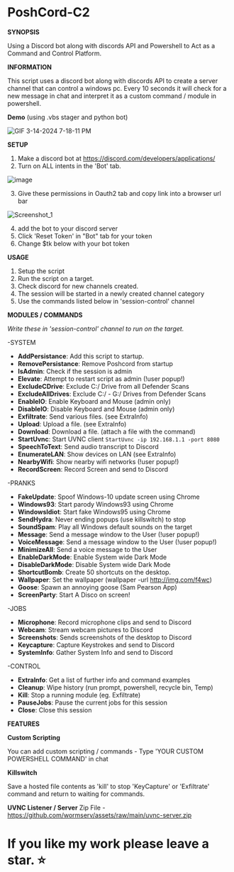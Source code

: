# PoshCord-C2

**SYNOPSIS**

Using a Discord bot along with discords API and Powershell to Act as a Command and Control Platform.

**INFORMATION**

This script uses a discord bot along with discords API to create a server channel that can control a windows pc.
Every 10 seconds it will check for a new message in chat and interpret it as a custom command / module in powershell.

**Demo** (using .vbs stager and python bot)

![GIF 3-14-2024 7-18-11 PM](https://github.com/beigeworm/PoshCord-C2/assets/93350544/d1805cf3-f850-45c1-b4d2-c342cc17ecdb)

**SETUP**
1. Make a discord bot at https://discord.com/developers/applications/
2. Turn on ALL intents in the 'Bot' tab.

![image](https://github.com/beigeworm/PoshCord-C2/assets/93350544/f4b381b1-9217-4469-90de-e913681aecd6)

3. Give these permissions in Oauth2 tab and copy link into a browser url bar

![Screenshot_1](https://github.com/beigeworm/PoshCord-C2/assets/93350544/1c944403-b4b0-4730-bc53-c958f4082ef9)

4. add the bot to your discord server
5. Click 'Reset Token' in "Bot" tab for your token
6. Change $tk below with your bot token

**USAGE**
1. Setup the script
2. Run the script on a target.
3. Check discord for new channels created.
5. The session will be started in a newly created channel category 
6. Use the commands listed below in 'session-control' channel

**MODULES / COMMANDS**

*Write these in 'session-control' channel to run on the target.*

-SYSTEM
- **AddPersistance**: Add this script to startup.
- **RemovePersistance**: Remove Poshcord from startup
- **IsAdmin**: Check if the session is admin
- **Elevate**: Attempt to restart script as admin (!user popup!)
- **ExcludeCDrive**: Exclude C:/ Drive from all Defender Scans
- **ExcludeAllDrives**: Exclude C:/ - G:/ Drives from Defender Scans
- **EnableIO**: Enable Keyboard and Mouse (admin only)
- **DisableIO**: Disable Keyboard and Mouse (admin only)
- **Exfiltrate**: Send various files. (see ExtraInfo)
- **Upload**: Upload a file. (see ExtraInfo)
- **Download**: Download a file. (attach a file with the command)
- **StartUvnc**: Start UVNC client `StartUvnc -ip 192.168.1.1 -port 8080`
- **SpeechToText**: Send audio transcript to Discord
- **EnumerateLAN**: Show devices on LAN (see ExtraInfo)
- **NearbyWifi**: Show nearby wifi networks (!user popup!)
- **RecordScreen**: Record Screen and send to Discord

-PRANKS
- **FakeUpdate**: Spoof Windows-10 update screen using Chrome
- **Windows93**: Start parody Windows93 using Chrome
- **WindowsIdiot**: Start fake Windows95 using Chrome
- **SendHydra**: Never ending popups (use killswitch) to stop
- **SoundSpam**: Play all Windows default sounds on the target
- **Message**: Send a message window to the User (!user popup!)
- **VoiceMessage**: Send a message window to the User (!user popup!)
- **MinimizeAll**: Send a voice message to the User
- **EnableDarkMode**: Enable System wide Dark Mode
- **DisableDarkMode**: Disable System wide Dark Mode
- **ShortcutBomb**: Create 50 shortcuts on the desktop.
- **Wallpaper**: Set the wallpaper (wallpaper -url http://img.com/f4wc)
- **Goose**: Spawn an annoying goose (Sam Pearson App)
- **ScreenParty**: Start A Disco on screen!
  
-JOBS
- **Microphone**: Record microphone clips and send to Discord
- **Webcam**: Stream webcam pictures to Discord
- **Screenshots**: Sends screenshots of the desktop to Discord
- **Keycapture**: Capture Keystrokes and send to Discord
- **SystemInfo**: Gather System Info and send to Discord

-CONTROL
- **ExtraInfo**: Get a list of further info and command examples
- **Cleanup**: Wipe history (run prompt, powershell, recycle bin, Temp)
- **Kill**: Stop a running module (eg. Exfiltrate)
- **PauseJobs**: Pause the current jobs for this session
- **Close**: Close this session

**FEATURES**

**Custom Scripting**

You can add custom scripting / commands - Type 'YOUR CUSTOM POWERSHELL COMMAND' in chat

**Killswitch**

Save a hosted file contents as 'kill' to stop 'KeyCapture' or 'Exfiltrate' command and return to waiting for commands.

**UVNC Listener / Server**
Zip File - https://github.com/wormserv/assets/raw/main/uvnc-server.zip



# If you like my work please leave a star. ⭐
